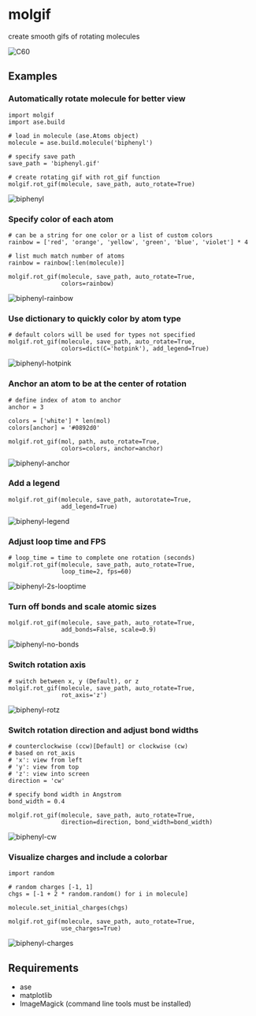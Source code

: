 # molgif

create smooth gifs of rotating molecules

![C60](gifs/C60.gif)

## Examples

### Automatically rotate molecule for better view

    import molgif
    import ase.build

    # load in molecule (ase.Atoms object)
    molecule = ase.build.molecule('biphenyl')

    # specify save path
    save_path = 'biphenyl.gif'

    # create rotating gif with rot_gif function
    molgif.rot_gif(molecule, save_path, auto_rotate=True)

![biphenyl](gifs/biphenyl.gif)

### Specify color of each atom

    # can be a string for one color or a list of custom colors
    rainbow = ['red', 'orange', 'yellow', 'green', 'blue', 'violet'] * 4

    # list much match number of atoms
    rainbow = rainbow[:len(molecule)]

    molgif.rot_gif(molecule, save_path, auto_rotate=True,
                   colors=rainbow)

![biphenyl-rainbow](gifs/biphenyl-rainbow.gif)

### Use dictionary to quickly color by atom type

    # default colors will be used for types not specified
    molgif.rot_gif(molecule, save_path, auto_rotate=True,
                   colors=dict(C='hotpink'), add_legend=True)

![biphenyl-hotpink](gifs/biphenyl-hotpink.gif)

### Anchor an atom to be at the center of rotation

    # define index of atom to anchor
    anchor = 3

    colors = ['white'] * len(mol)
    colors[anchor] = '#0892d0'

    molgif.rot_gif(mol, path, auto_rotate=True,
                   colors=colors, anchor=anchor)

![biphenyl-anchor](gifs/biphenyl-anchor.gif)

### Add a legend

    molgif.rot_gif(molecule, save_path, autorotate=True,
                   add_legend=True)

![biphenyl-legend](gifs/biphenyl-legend.gif)

### Adjust loop time and FPS

    # loop_time = time to complete one rotation (seconds)
    molgif.rot_gif(molecule, save_path, auto_rotate=True,
                   loop_time=2, fps=60)

![biphenyl-2s-looptime](gifs/biphenyl-2s-looptime.gif)

### Turn off bonds and scale atomic sizes

    molgif.rot_gif(molecule, save_path, auto_rotate=True,
                   add_bonds=False, scale=0.9)

![biphenyl-no-bonds](gifs/biphenyl-no-bonds.gif)

### Switch rotation axis

    # switch between x, y (Default), or z
    molgif.rot_gif(molecule, save_path, auto_rotate=True,
                   rot_axis='z')

![biphenyl-rotz](gifs/biphenyl-rotz.gif)

### Switch rotation direction and adjust bond widths

    # counterclockwise (ccw)[Default] or clockwise (cw)
    # based on rot_axis
    # 'x': view from left
    # 'y': view from top
    # 'z': view into screen
    direction = 'cw'

    # specify bond width in Angstrom
    bond_width = 0.4

    molgif.rot_gif(molecule, save_path, auto_rotate=True,
                   direction=direction, bond_width=bond_width)

![biphenyl-cw](gifs/biphenyl-cw.gif)

### Visualize charges and include a colorbar

    import random

    # random charges [-1, 1]
    chgs = [-1 + 2 * random.random() for i in molecule]

    molecule.set_initial_charges(chgs)

    molgif.rot_gif(molecule, save_path, auto_rotate=True,
                   use_charges=True)

![biphenyl-charges](gifs/biphenyl-charges.gif)

## Requirements

- ase
- matplotlib
- ImageMagick (command line tools must be installed)
